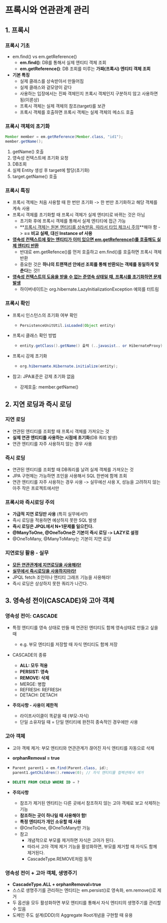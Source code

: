 # 프록시와 연관관계 관리



## 1. 프록시

### 프록시 기초

- em.find() vs em.getReference()
  - **em.find()**: DB를 통해서 실제 엔티티 객체 조회
  - **em.getReference()**: DB 조회를 미루는 **가짜(프록시) 엔티티 객체 조회**
- **기본 특징**
  - 실제 클래스를 상속받아서 만들어짐
  - 실제 클래스와 겉모양이 같다
  - 사용하는 입장에서는 진짜 객체인지 프록시 객체인지 구분하지 않고 사용하면 됨(이론상)
  - 프록시 객체는 실제 객체의 참조(target)를 보관
  - 프록시 객체를 호출하면 프록시 객체는 실제 객체의 메소드 호출

### 프록시 객체의 초기화

```java
Member member = em.getReference(Member.class, "id1");
member.getName();
```

1. getName() 호출
2. 영속성 컨텍스트에 초기화 요청
3. DB조회
4. 실제 Entity 생성 후 target에 할당(초기화)
5. target.getName() 호출

### 프록시 특징

- 프록시 객체는 처음 사용할 때 한 번만 초기화 -> 한 번만 초기화하고 해당 객체를 계속 사용
- 프록시 객체를 초기화할 때 프록시 객체가 실제 엔티티로 바뀌는 것은 아님
  - 초기화 후에 프록시 객체를 통해서 실제 엔티티에 접근 가능
  - **<u>프록시 객체는 원본 엔티티를 상속받음, 따라서 타입 체크시 주의</u>**해야 함 -> **== 비교 실패, 대신 Instance of 사용**
- <u>**영속성 컨텍스트에 찾는 엔티티가 이미 있으면 em.getReference()를 호출해도 실제 엔티티 반환**</u>
  - 반대로 em.getRefence()를 먼저 호출하고 em.find()를 호출하면 프록시 객체 반환
  - 중요한 것은 **하나의 트랜잭션 안에선 조회를 통해 반환되는 객체를 동일하게 맞춘다**는 것!!
- **<u>영속성 컨텍스트의 도움을 받을 수 없는 준영속 상태일 때, 프록시를 초기화하면 문제 발생</u>**
  - 하이버네이트는 org.hibernate.LazyInitializationException 예외를 터트림

### 프록시 확인

- 프록시 인스턴스의 초기화 여부 확인

  - ```java
    PersistenceUnitUtil.isLoaded(Object entity)
    ```

- 프록시 클래스 확인 방법

  - ```java
    entity.getClass().getName() 출력 (..javasist.. or HibernateProxy)
    ```

- 프록시 강제 초기화

  - ```java
    org.hibernamte.Hibernate.initialize(entity);
    ```

- 참고: JPA표준은 강제 초기화 없음

  - 강제호출: member.getName()



## 2. 지연 로딩과 즉시 로딩

### 지연 로딩

- 연관된 엔티티를 조회할 때 프록시 객체를 가져오는 것
- **실제 연관 엔티티를 사용하는 시점에 초기화**(DB 쿼리 발생)
- 연관 엔티티를 자주 사용하지 않는 경우 사용

### 즉시 로딩

- 연관된 엔티티를 조회할 때 DB쿼리를 날려 실제 객체를 가져오는 것
- JPA 구현체는 가능하면 조인을 사용해서 SQL 한번에 함께 조회
- 연관 엔티티를 자주 사용하는 경우 사용 -> 실무에선 사용 X, 성능을 고려하지 않는 아주 작은 프로젝트에서만

### 프록시와 즉시로딩 주의

- **가급적 지연 로딩만 사용** (특히 실무에서!!)
- 즉시 로딩을 적용하면 예상하지 못한 SQL 발생
- **즉시 로딩은 JPQL에서 N+1문제를 일으킨다.**
- **@ManyToOne, @OneToOne은 기본이 즉시 로딩 -> LAZY로 설정**
- @OneToMany, @ManyToMany는 기본이 지연 로딩

### 지연로딩 활용 - 실무

- **<u>모든 연관관계에 지연로딩을 사용해라!</u>**
- **<u>실무에서 즉시로딩을 사용하지마라!</u>**
- JPQL fetch 조인이나 엔티티 그래프 기능을 사용해라!
- 즉시 로딩은 상상하지 못한 쿼리가 나간다.



## 3. 영속성 전이(CASCADE)와 고아 객체

### 영속성 전이: CASCADE

- 특정 엔티티를 영속 상태로 만들 때 연관된 엔티티도 함께 영속상태로 만들고 싶을 때

  - e.g. 부모 엔티티를 저장할 때 자식 엔티티도 함께 저장
- CASCADE의 종류

  - **ALL: 모두 적용**
  - **PERSIST: 영속**
  - **REMOVE: 삭제**
  - MERGE: 병합
  - REFRESH: REFRESH
  - DETACH: DETACH
- **주의사항 - 사용이 제한적**
  - 라이프사이클이 똑같을 때 (부모-자식)
  - 단일 소유자일 때 = 단일 엔티티에 완전히 종속적인 경우에만 사용

### 고아 객체

- 고아 객체 제거: 부모 엔티티와 연관관계가 끊어진 자식 엔티티를 자동으로 삭제

- **orphanRemoval = true**

- ```java
  Parent parent1 = em.find(Parent.class, id);
  parent1.getChildren().remove(0); // 자식 엔티티를 컬렉션에서 제거
  ```

- ```sql
  DELETE FROM CHILD WHERE ID = ?
  ```

- **주의사항**
  - 참조가 제거된 엔티티는 다른 곳에서 참조하지 않는 고아 객체로 보고 삭제하는 기능
  - **참조하는 곳이 하나일 때 사용해야 함!**
  - **특정 엔티티가 개인 소유할 때 사용**
  - @OneToOne, @OneToMany만 가능
  - 참고
    - 개념적으로 부모를 제거하면 자식은 고아가 된다.
    - 따라서 고아 객체 제거 기능을 활성화하면, 부모를 제거할 때 자식도 함께 제거된다.
    - CascadeType.REMOVE처럼 동작

### 영속성 전이 + 고아 객체, 생명주기

- **CascadeType.ALL + orphanRemoval=true**
- 스스로 생명주기를 관리하는 엔티티는 em.persist()로 영속화, em.remove()로 제거
- 두 옵션을 모두 활성화하면 부모 엔티티를 통해서 자식 엔티티의 생명주기를 관리할 수 있음
- 도메인 주도 설계(DDD)의 Aggregate Root개념을 구현할 때 유용
